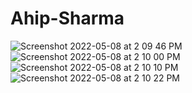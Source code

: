 # Ahip-Sharma
![Screenshot 2022-05-08 at 2 09 46 PM](https://user-images.githubusercontent.com/76726757/167288530-cfdfef71-af82-49e9-b0cd-ddd0f15a3179.png)
![Screenshot 2022-05-08 at 2 10 00 PM](https://user-images.githubusercontent.com/76726757/167288533-967789a8-dac2-4e9d-8555-47bfc242b42b.png)
![Screenshot 2022-05-08 at 2 10 10 PM](https://user-images.githubusercontent.com/76726757/167288535-404ccb97-d490-4301-81be-28197b0da0ba.png)
![Screenshot 2022-05-08 at 2 10 22 PM](https://user-images.githubusercontent.com/76726757/167288539-44c14aa6-8261-4c35-94bd-86560b42be3e.png)
